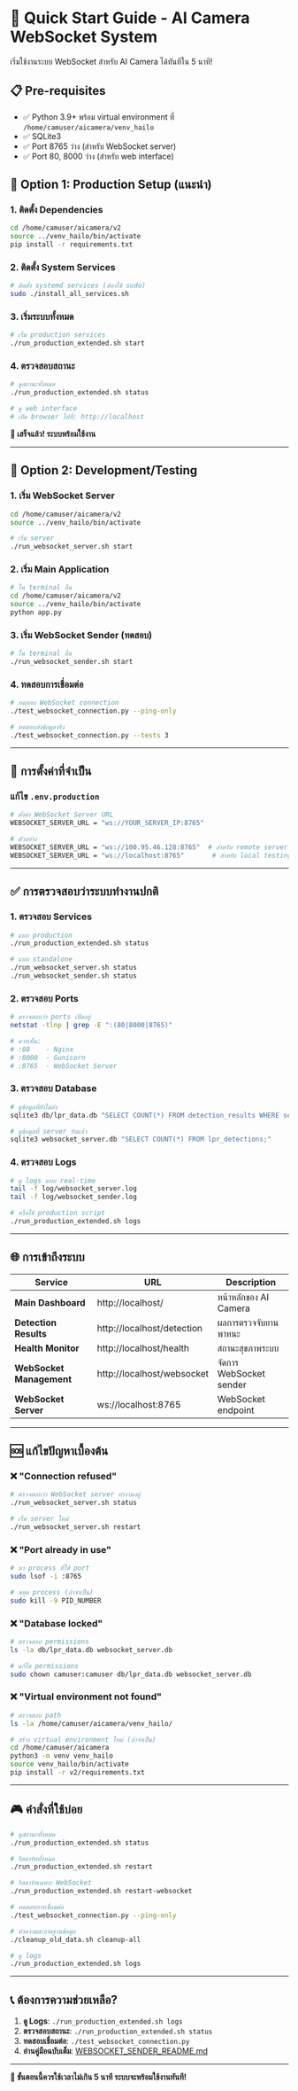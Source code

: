 # 🚀 Quick Start Guide - AI Camera WebSocket System

เริ่มใช้งานระบบ WebSocket สำหรับ AI Camera ได้ทันทีใน 5 นาที!

## 📋 Pre-requisites

- ✅ Python 3.9+ พร้อม virtual environment ที่ `/home/camuser/aicamera/venv_hailo`
- ✅ SQLite3 
- ✅ Port 8765 ว่าง (สำหรับ WebSocket server)
- ✅ Port 80, 8000 ว่าง (สำหรับ web interface)

## 🎯 Option 1: Production Setup (แนะนำ)

### 1. ติดตั้ง Dependencies
```bash
cd /home/camuser/aicamera/v2
source ../venv_hailo/bin/activate
pip install -r requirements.txt
```

### 2. ติดตั้ง System Services
```bash
# ติดตั้ง systemd services (ต้องใช้ sudo)
sudo ./install_all_services.sh
```

### 3. เริ่มระบบทั้งหมด
```bash
# เริ่ม production services
./run_production_extended.sh start
```

### 4. ตรวจสอบสถานะ
```bash
# ดูสถานะทั้งหมด
./run_production_extended.sh status

# ดู web interface
# เปิด browser ไปที่: http://localhost
```

**🎉 เสร็จแล้ว! ระบบพร้อมใช้งาน**

---

## 🧪 Option 2: Development/Testing

### 1. เริ่ม WebSocket Server
```bash
cd /home/camuser/aicamera/v2
source ../venv_hailo/bin/activate

# เริ่ม server
./run_websocket_server.sh start
```

### 2. เริ่ม Main Application
```bash
# ใน terminal อื่น
cd /home/camuser/aicamera/v2
source ../venv_hailo/bin/activate
python app.py
```

### 3. เริ่ม WebSocket Sender (ทดสอบ)
```bash
# ใน terminal อื่น
./run_websocket_sender.sh start
```

### 4. ทดสอบการเชื่อมต่อ
```bash
# ทดสอบ WebSocket connection
./test_websocket_connection.py --ping-only

# ทดสอบส่งข้อมูลจริง
./test_websocket_connection.py --tests 3
```

---

## 🔧 การตั้งค่าที่จำเป็น

### แก้ไข `.env.production`
```bash
# ตั้งค่า WebSocket Server URL
WEBSOCKET_SERVER_URL = "ws://YOUR_SERVER_IP:8765"

# ตัวอย่าง
WEBSOCKET_SERVER_URL = "ws://100.95.46.128:8765"  # สำหรับ remote server
WEBSOCKET_SERVER_URL = "ws://localhost:8765"       # สำหรับ local testing
```

---

## ✅ การตรวจสอบว่าระบบทำงานปกติ

### 1. ตรวจสอบ Services
```bash
# แบบ production
./run_production_extended.sh status

# แบบ standalone
./run_websocket_server.sh status
./run_websocket_sender.sh status
```

### 2. ตรวจสอบ Ports
```bash
# ตรวจสอบว่า ports เปิดอยู่
netstat -tlnp | grep -E ":(80|8000|8765)"

# ควรเห็น:
# :80    - Nginx
# :8000  - Gunicorn  
# :8765  - WebSocket Server
```

### 3. ตรวจสอบ Database
```bash
# ดูข้อมูลที่ยังไม่ส่ง
sqlite3 db/lpr_data.db "SELECT COUNT(*) FROM detection_results WHERE sent_to_server = 0;"

# ดูข้อมูลที่ server รับแล้ว
sqlite3 websocket_server.db "SELECT COUNT(*) FROM lpr_detections;"
```

### 4. ตรวจสอบ Logs
```bash
# ดู logs แบบ real-time
tail -f log/websocket_server.log
tail -f log/websocket_sender.log

# หรือใช้ production script
./run_production_extended.sh logs
```

---

## 🌐 การเข้าถึงระบบ

| Service | URL | Description |
|---------|-----|-------------|
| **Main Dashboard** | http://localhost/ | หน้าหลักของ AI Camera |
| **Detection Results** | http://localhost/detection | ผลการตรวจจับยานพาหนะ |
| **Health Monitor** | http://localhost/health | สถานะสุขภาพระบบ |
| **WebSocket Management** | http://localhost/websocket | จัดการ WebSocket sender |
| **WebSocket Server** | ws://localhost:8765 | WebSocket endpoint |

---

## 🆘 แก้ไขปัญหาเบื้องต้น

### ❌ "Connection refused" 
```bash
# ตรวจสอบว่า WebSocket server ทำงานอยู่
./run_websocket_server.sh status

# เริ่ม server ใหม่
./run_websocket_server.sh restart
```

### ❌ "Port already in use"
```bash
# หา process ที่ใช้ port
sudo lsof -i :8765

# หยุด process (ถ้าจำเป็น)
sudo kill -9 PID_NUMBER
```

### ❌ "Database locked"
```bash
# ตรวจสอบ permissions
ls -la db/lpr_data.db websocket_server.db

# แก้ไข permissions
sudo chown camuser:camuser db/lpr_data.db websocket_server.db
```

### ❌ "Virtual environment not found"
```bash
# ตรวจสอบ path
ls -la /home/camuser/aicamera/venv_hailo/

# สร้าง virtual environment ใหม่ (ถ้าจำเป็น)
cd /home/camuser/aicamera
python3 -m venv venv_hailo
source venv_hailo/bin/activate
pip install -r v2/requirements.txt
```

---

## 🎮 คำสั่งที่ใช้บ่อย

```bash
# ดูสถานะทั้งหมด
./run_production_extended.sh status

# รีสตาร์ททั้งหมด
./run_production_extended.sh restart

# รีสตาร์ทเฉพาะ WebSocket
./run_production_extended.sh restart-websocket

# ทดสอบการเชื่อมต่อ
./test_websocket_connection.py --ping-only

# ทำความสะอาดฐานข้อมูล
./cleanup_old_data.sh cleanup-all

# ดู logs
./run_production_extended.sh logs
```

---

## 📞 ต้องการความช่วยเหลือ?

1. **ดู Logs**: `./run_production_extended.sh logs`
2. **ตรวจสอบสถานะ**: `./run_production_extended.sh status`  
3. **ทดสอบเชื่อมต่อ**: `./test_websocket_connection.py`
4. **อ่านคู่มือฉบับเต็ม**: [WEBSOCKET_SENDER_README.md](WEBSOCKET_SENDER_README.md)

---

**🚀 ขั้นตอนนี้ควรใช้เวลาไม่เกิน 5 นาที ระบบจะพร้อมใช้งานทันที!**